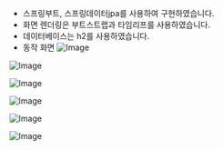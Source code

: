 - 스프링부트, 스프링데이터jpa를 사용하여 구현하였습니다.
- 화면 렌더링은 부트스트랩과 타임리프를 사용하였습니다.
- 데이터베이스는 h2를 사용하였습니다.
- 동작 화면
![Image](https://github.com/user-attachments/assets/246609af-e3bd-4ed1-a296-e120b4e10e18)

![Image](https://github.com/user-attachments/assets/9096d061-f1d0-4376-a1f4-439f88718870)

![Image](https://github.com/user-attachments/assets/98284b5d-18cc-47c0-9143-3aa7a4a9b461)

![Image](https://github.com/user-attachments/assets/5db550b1-eb0d-4fd0-a722-0bcbf6ef3e52)

![Image](https://github.com/user-attachments/assets/6e742226-7f10-4633-978d-7df9f4633d36)

![Image](https://github.com/user-attachments/assets/c0815aef-0ea4-4ee6-be42-7c17ee76b523)
